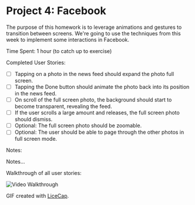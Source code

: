 # Project 4: Facebook

The purpose of this homework is to leverage animations and gestures to transition between screens. We're going to use the techniques from this week to implement some interactions in Facebook.

Time Spent: 1 hour (to catch up to exercise)

Completed User Stories:
* [ ]	Tapping on a photo in the news feed should expand the photo full screen.
* [ ]	Tapping the Done button should animate the photo back into its position in the news feed.
* [ ]	On scroll of the full screen photo, the background should start to become transparent, revealing the feed.
* [ ]	If the user scrolls a large amount and releases, the full screen photo should dismiss.
* [ ]	Optional: The full screen photo should be zoomable.
* [ ]	Optional: The user should be able to page through the other photos in full screen mode.

Notes:

Notes...

Walkthrough of all user stories:

![Video Walkthrough](demo.gif)

GIF created with [LiceCap](http://www.cockos.com/licecap/).
